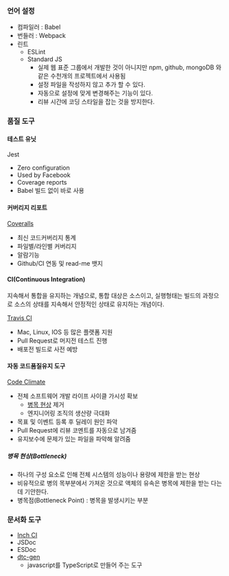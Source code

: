 ### 언어 설정
- 컴파일러 : Babel
- 번들러 : Webpack
- 린트
  - ESLint
  - Standard JS
    - 실제 웹 표준 그룹에서 개발한 것이 아니지만 npm, github, mongoDB 와 같은 수천개의 프로젝트에서 사용됨
    - 설정 파일을 작성하지 않고 추가 할 수 있다.
    - 자동으로 설정에 맞게 변경해주는 기능이 있다.
    - 리뷰 시간에 코딩 스타일을 잡는 것을 방지한다.

### 품질 도구
#### 테스트 유닛
Jest
- Zero configuration
- Used by Facebook
- Coverage reports
- Babel 빌드 없이 바로 사용

#### 커버리지 리포트
[Coveralls](https://coveralls.io/)
  - 최신 코드커버리지 통계
  - 파일별/라인별 커버리지
  - 알람기능
  - Github/CI 연동 및 read-me 뱃지

#### CI(Continuous Integration)
지속해서 통합을 유지하는 개념으로, 통합 대상은 소스이고, 실행형태는 빌드의 과정으로 소스의 상태를 지속해서 안정적인 상태로 유지하는 개념이다.

[Travis CI](https://travis-ci.org/)
  - Mac, Linux, IOS 등 많은 플랫폼 지원
  - Pull Request로 머지전 테스트 진행
  - 배포전 빌드로 사전 예방

#### 자동 코드품질유지 도구
[Code Climate](https://codeclimate.com/)
- 전체 소프트웨어 개발 라이프 사이클 가시성 확보
  - [병목 현상](#병목-현상) 제거
  - 엔지니어링 조직의 생산량 극대화
- 목표 및 이벤트 등록 후 딜레이 원인 파악
- Pull Request에 리뷰 코멘트를 자동으로 남겨줌
- 유지보수에 문제가 있는 파일을 파악해 알려줌

##### 병목 현상(Bottleneck)
- 하나의 구성 요소로 인해 전체 시스템의 성능이나 용량에 제한을 받는 현상
- 비유적으로 병의 목부분에서 가져온 것으로 액체의 유속은 병목에 제한을 받는 다는 데 기안한다.
- 병목점(Bottleneck Point) : 병목을 발생시키는 부분

### 문서화 도구
- [Inch CI](https://inch-ci.org/)
- JSDoc
- ESDoc
- [dtc-gen](https://www.npmjs.com/package/dts-gen)
  - javascript를 TypeScript로 만들어 주는 도구